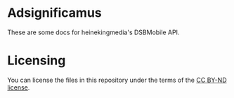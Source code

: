 # Adsignificamus
These are some docs for heinekingmedia's DSBMobile API.

# Licensing
You can license the files in this repository under the terms of the
[CC BY-ND license](https://creativecommons.org/licenses/by-nd/4.0/).
